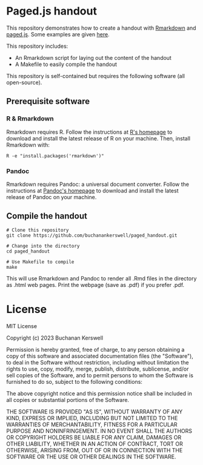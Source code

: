 # Paged.js handout

This repository demonstrates how to create a handout with [Rmarkdown](https://rmarkdown.rstudio.com) and [paged.js](https://pagedjs.org). Some examples are given [here](examples/).

This repository includes:

- An Rmarkdown script for laying out the content of the handout
- A Makefile to easily compile the handout

This repository is self-contained but requires the following software (all open-source).

## Prerequisite software

### R & Rmarkdown

Rmarkdown requires R. Follow the instructions at [R's homepage](https://www.r-project.org) to download and install the latest release of R on your machine. Then, install Rmarkdown with:

```
R -e "install.packages('rmarkdown')"
```

### Pandoc

Rmarkdown requires Pandoc: a universal document converter. Follow the instructions at [Pandoc's homepage](https://pandoc.org) to download and install the latest release of Pandoc on your machine.

## Compile the handout

```
# Clone this repository
git clone https://github.com/buchanankerswell/paged_handout.git

# Change into the directory
cd paged_handout

# Use Makefile to compile
make
```

This will use Rmarkdown and Pandoc to render all .Rmd files in the directory as .html web pages. Print the webpage (save as .pdf) if you prefer .pdf.

# License

MIT License

Copyright (c) 2023 Buchanan Kerswell

Permission is hereby granted, free of charge, to any person obtaining a copy
of this software and associated documentation files (the "Software"), to deal
in the Software without restriction, including without limitation the rights
to use, copy, modify, merge, publish, distribute, sublicense, and/or sell
copies of the Software, and to permit persons to whom the Software is
furnished to do so, subject to the following conditions:

The above copyright notice and this permission notice shall be included in all
copies or substantial portions of the Software.

THE SOFTWARE IS PROVIDED "AS IS", WITHOUT WARRANTY OF ANY KIND, EXPRESS OR
IMPLIED, INCLUDING BUT NOT LIMITED TO THE WARRANTIES OF MERCHANTABILITY,
FITNESS FOR A PARTICULAR PURPOSE AND NONINFRINGEMENT. IN NO EVENT SHALL THE
AUTHORS OR COPYRIGHT HOLDERS BE LIABLE FOR ANY CLAIM, DAMAGES OR OTHER
LIABILITY, WHETHER IN AN ACTION OF CONTRACT, TORT OR OTHERWISE, ARISING FROM,
OUT OF OR IN CONNECTION WITH THE SOFTWARE OR THE USE OR OTHER DEALINGS IN THE
SOFTWARE.
